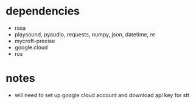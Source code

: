 # dependencies
* rasa
* playsound, pyaudio, requests, numpy, json, datetime, re
* mycroft-precise
* google.cloud
* ros

# notes
* will need to set up google cloud account and download api key for stt
